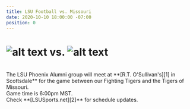 ```yaml
---
title: LSU Football vs. Missouri
date: 2020-10-10 18:00:00 -07:00
position: 0
---
```


# ![alt text](https://lsu-phoenix-alumni.github.io/assets/img/Mizzou.png "Mizzou Tigers") vs. ![alt text](https://lsu-phoenix-alumni.github.io/assets/img/LSUTigers.png "LSU Fighting Tigers")  
<br>
The LSU Phoenix Alumni group will meet at **[R.T. O'Sullivan's][1] in Scottsdale** for the game between our Fighting Tigers and the Tigers of Missouri.  
<br>
Game time is 6:00pm MST.  
<br>
Check **[LSUSports.net][2]** for schedule updates.  

[1]: https://scottsdale.rtosullivans.com/ "RTO Scottsdale website"
[2]: http://www.lsusports.net/SportSelect.dbml?SPID=2164&SPSID=27811&DB_OEM_ID=5200&_ga=2.61742444.1994479276.1565745145-1475237789.1565745143 "THE OFFICIAL SITE OF LSU ATHLETICS"